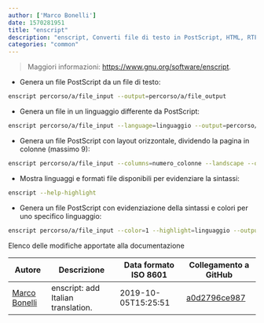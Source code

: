 ```yaml
---
author: ['Marco Bonelli']
date: 1570281951
title: "enscript"
description: "enscript, Converti file di testo in PostScript, HTML, RTF, ANSI ed overstrike."
categories: "common"
---
```

> Maggiori informazioni: <https://www.gnu.org/software/enscript>.

- Genera un file PostScript da un file di testo:

```bash
enscript percorso/a/file_input --output=percorso/a/file_output
```

- Genera un file in un linguaggio differente da PostScript:

```bash
enscript percorso/a/file_input --language=linguaggio --output=percorso/a/file_output
```

- Genera un file PostScript con layout orizzontale, dividendo la pagina in colonne (massimo 9):

```bash
enscript percorso/a/file_input --columns=numero_colonne --landscape --output=percorso/a/file_output
```

- Mostra linguaggi e formati file disponibili per evidenziare la sintassi:

```bash
enscript --help-highlight
```

- Genera un file PostScript con evidenziazione della sintassi e colori per uno specifico linguaggio:

```bash
enscript percorso/a/file_input --color=1 --highlight=linguaggio --output=percorso/a/file_output
```
Elenco delle modifiche apportate alla documentazione


Autore | Descrizione | Data formato ISO 8601 | Collegamento a GitHub
------|-----|-----|-----
[Marco Bonelli](mailto:marco@mebeim.net) | enscript: add Italian translation. | 2019-10-05T15:25:51 | [a0d2796ce987](https://github.com/tldr-pages/tldr/commit/a0d2796ce987776ac6c512dd773da7316c404c1e)

